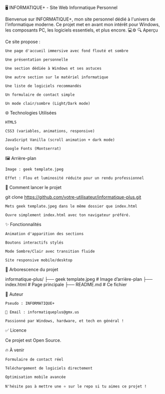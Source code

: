 🖥️ INFORMATIQUE+ - Site Web Informatique Personnel

Bienvenue sur INFORMATIQUE+, mon site personnel dédié à l'univers de l'informatique moderne.
Ce projet met en avant mon intérêt pour Windows, les composants PC, les logiciels essentiels, et plus encore. 💻⚙️
🔍 Aperçu

Ce site propose :

    Une page d'accueil immersive avec fond flouté et sombre

    Une présentation personnelle

    Une section dédiée à Windows et ses astuces

    Une autre section sur le matériel informatique

    Une liste de logiciels recommandés

    Un formulaire de contact simple

    Un mode clair/sombre (Light/Dark mode)

🌐 Technologies Utilisées

    HTML5

    CSS3 (variables, animations, responsive)

    JavaScript Vanilla (scroll animation + dark mode)

    Google Fonts (Montserrat)

🖼️ Arrière-plan

    Image : geek template.jpeg

    Effet : Flou et luminosité réduite pour un rendu professionnel

🚀 Comment lancer le projet

git clone https://github.com/votre-utilisateur/informatique-plus.git

    Mets geek template.jpeg dans le même dossier que index.html

    Ouvre simplement index.html avec ton navigateur préféré.

✨ Fonctionnalités

    Animation d'apparition des sections

    Boutons interactifs stylés

    Mode Sombre/Clair avec transition fluide

    Site responsive mobile/desktop

📁 Arborescence du projet

informatique-plus/
├── geek template.jpeg   # Image d’arrière-plan
├── index.html           # Page principale
├── README.md            # Ce fichier

🧠 Auteur

    Pseudo : INFORMATIQUE+

    📧 Email : informatiqueplus@gmx.us

    Passionné par Windows, hardware, et tech en général !

✅ Licence

Ce projet est Open Source.

🔥 À venir


    Formulaire de contact réel

    Téléchargement de logiciels directement

    Optimisation mobile avancée

    N'hésite pas à mettre une ⭐ sur le repo si tu aimes ce projet !
